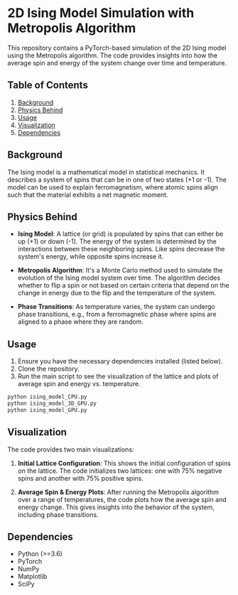 # 2D Ising Model Simulation with Metropolis Algorithm

This repository contains a PyTorch-based simulation of the 2D Ising model using the Metropolis algorithm. The code provides insights into how the average spin and energy of the system change over time and temperature.

## Table of Contents
1. [Background](#background)
2. [Physics Behind](#physics-behind)
3. [Usage](#usage)
4. [Visualization](#visualization)
5. [Dependencies](#dependencies)

## Background

The Ising model is a mathematical model in statistical mechanics. It describes a system of spins that can be in one of two states (+1 or -1). The model can be used to explain ferromagnetism, where atomic spins align such that the material exhibits a net magnetic moment.

## Physics Behind

- **Ising Model**: A lattice (or grid) is populated by spins that can either be up (+1) or down (-1). The energy of the system is determined by the interactions between these neighboring spins. Like spins decrease the system's energy, while opposite spins increase it.
  
- **Metropolis Algorithm**: It's a Monte Carlo method used to simulate the evolution of the Ising model system over time. The algorithm decides whether to flip a spin or not based on certain criteria that depend on the change in energy due to the flip and the temperature of the system.

- **Phase Transitions**: As temperature varies, the system can undergo phase transitions, e.g., from a ferromagnetic phase where spins are aligned to a phase where they are random.

## Usage

1. Ensure you have the necessary dependencies installed (listed below).
2. Clone the repository.
3. Run the main script to see the visualization of the lattice and plots of average spin and energy vs. temperature.

```bash
python ising_model_CPU.py
python ising_model_3D_GPU.py
python ising_model_GPU.py
```

## Visualization
The code provides two main visualizations:

1. **Initial Lattice Configuration**: This shows the initial configuration of spins on the lattice. The code initializes two lattices: one with 75% negative spins and another with 75% positive spins.

2. **Average Spin & Energy Plots**: After running the Metropolis algorithm over a range of temperatures, the code plots how the average spin and energy change. This gives insights into the behavior of the system, including phase transitions.

## Dependencies
- Python (>=3.6)
- PyTorch
- NumPy
- Matplotlib
- SciPy